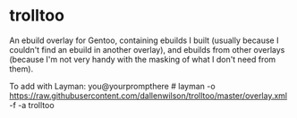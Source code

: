 # trolltoo
An ebuild overlay for Gentoo, containing ebuilds I built (usually because I couldn't find an ebuild in another overlay), and ebuilds from other overlays (because I'm not very handy with the masking of what I don't need from them).

To add with Layman:
you@yourprompthere # layman -o https://raw.githubusercontent.com/dallenwilson/trolltoo/master/overlay.xml -f -a trolltoo
